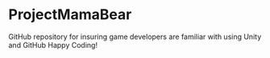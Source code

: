 # ProjectMamaBear
GitHub repository for insuring game developers are familiar with using Unity and GitHub
Happy Coding!

